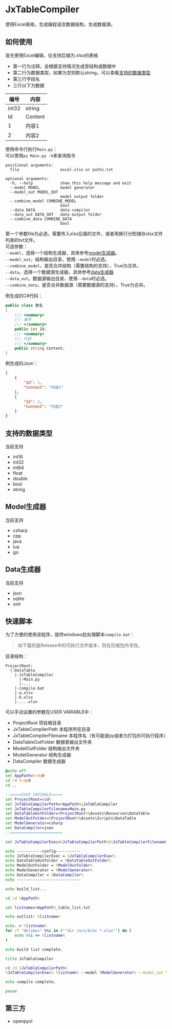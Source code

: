 # JxTableCompiler
使用Excel表格，生成编程语言数据结构，生成数据源。

## 如何使用
首先使用Excel编辑，仅支持后缀为.xlsx的表格  

- 第一行为注释，会根据支持情况生成至结构或数据中
- 第二行为数据类型，如果为空则默认string，可以查看[支持的数据类型](#支持的数据类型)
- 第三行字段名
- 三行以下为数据


| 编号  | 内容    |
| ----- | ------- |
| int32 | string  |
| Id    | Content |
| 1     | 内容1   |
| 2     | 内容2   |

使用命令行执行`Main.py`：  
可以使用`py Main.py -h`来查询指令  

```
positional arguments:
  file                  excel.xlsx or paths.txt

optional arguments:
  -h, --help            show this help message and exit
  --model MODEL         model generator
  --model_out MODEL_OUT
                        model output folder
  --combine_model COMBINE_MODEL
                        bool
  --data DATA           data compiler
  --data_out DATA_OUT   data output folder
  --combine_data COMBINE_DATA
                        bool
```
第一个参数file为必选，需要传入xlsx后缀的文件，或者用换行分割储存xlsx文件列表的txt文件。  
可选参数：  
`--model`，选择一个结构生成器，具体参考[model生成器](#model生成器)。  
`--model_out`，结构输出目录，使用`--model`时必选。  
`--combine_model`，是否合并结构（需要结构的支持），True为合并。  
`--data`，选择一个数据源生成器，具体参考[data生成器](#data生成器)  
`--data_out`，数据源输出目录，使用`--data`时必选。  
`--combine_data`，是否合并数据源（需要数据源的支持），True为合并。


例生成的C#代码：
```csharp
public class 表名
{
    /// <summary>
    /// 编号
    /// </summary>
    public int Id;
    /// <summary>
    /// 内容
    /// </summary>
    public string Content;
}
```
例生成的Json：
```json
{
    {
        "Id": 1,
        "Content": "内容1"
    },
    {
        "Id": 2,
        "Content": "内容2"
    }
}
```

## 支持的数据类型
当前支持
- int16
- int32
- int64
- float
- double
- bool
- string

## Model生成器
当前支持
- csharp
- cpp
- java
- lua
- go

## Data生成器
当前支持
- json
- sqlite
- xml


## 快速脚本
为了方便的使用该程序，提供windows批处理脚本`compile.bat`：  
> 如下载的是Release中的可执行文件版本，则在压缩包内寻找。  

目录结构：  
```
ProjectRoot:
  |-DataTable
    |-JxTableCompiler
      |-Main.py
      |-...
    |-compile.bat
    |-a.xlsx
    |-b.xlsx
    |-....xlsx
```
可以手动设置的参数在USER VARIABLE中：
- ProjectRoot 项目根目录
- JxTableCompilerPath 本程序所在目录
- JxTableCompilerFilename 本程序名（有可能是py或者为打包的可执行程序）
- DataTableOutFolder 数据表输出文件夹
- ModelOutFolder 结构输出文件夹
- ModelGenerator 结构生成器
- DataCompiler 数据生成器
```bat
@echo off
set AppPath=%~dp0
cd /d %~dp0
cd ..

::=====USER VARIABLE=====
set ProjectRoot=%cd%
set JxTableCompilerPath=%AppPath%\JxTableCompiler
set JxTableCompilerFilename=Main.py
set DataTableOutFolder=%ProjectRoot%\Assets\Resources\DataTable
set ModelOutFolder=%ProjectRoot%\Assets\Scripts\DataTable
set ModelGenerator=csharp
set DataCompiler=json
::=======================

set JxTableCompilerExec=%JxTableCompilerPath%\%JxTableCompilerFilename%

echo -----------config-----------
echo JxTableCompilerExec = %JxTableCompilerExec%
echo DataTableOutFolder = %DataTableOutFolder%
echo ModelOutFolder = %ModelOutFolder%
echo ModelGenerator = %ModelGenerator%
echo DataCompiler = %DataCompiler%
echo ----------------------------

echo build_list...

cd /d %AppPath%

set listname=%AppPath%_table_list.txt

echo outlist: %listname%

echo. > %listname%
for /f "delims=" %%i in ('"dir /a/s/b/on *.xlsx"') do (
    echo %%i >> %listname%
)

echo build list complete.

title JxTableCompiler

cd /d %JxTableCompilerPath%
%JxTableCompilerExec% %listname% --model %ModelGenerator% --model_out %ModelOutFolder% --combine_model True --data %DataCompiler% --data_out %DataTableOutFolder%

echo compile complete.

pause
```

## 第三方
- openpyxl